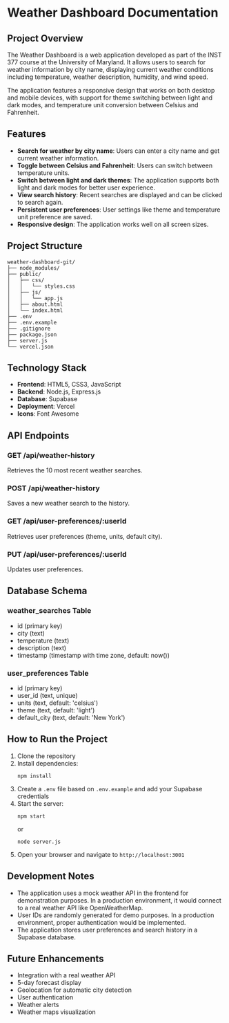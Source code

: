 # Weather Dashboard Documentation

## Project Overview

The Weather Dashboard is a web application developed as part of the INST 377 course at the University of Maryland. It allows users to search for weather information by city name, displaying current weather conditions including temperature, weather description, humidity, and wind speed.

The application features a responsive design that works on both desktop and mobile devices, with support for theme switching between light and dark modes, and temperature unit conversion between Celsius and Fahrenheit.

## Features

- **Search for weather by city name**: Users can enter a city name and get current weather information.
- **Toggle between Celsius and Fahrenheit**: Users can switch between temperature units.
- **Switch between light and dark themes**: The application supports both light and dark modes for better user experience.
- **View search history**: Recent searches are displayed and can be clicked to search again.
- **Persistent user preferences**: User settings like theme and temperature unit preference are saved.
- **Responsive design**: The application works well on all screen sizes.

## Project Structure

```
weather-dashboard-git/
├── node_modules/
├── public/
│   ├── css/
│   │   └── styles.css
│   ├── js/
│   │   └── app.js
│   ├── about.html
│   └── index.html
├── .env
├── .env.example
├── .gitignore
├── package.json
├── server.js
└── vercel.json
```

## Technology Stack

- **Frontend**: HTML5, CSS3, JavaScript
- **Backend**: Node.js, Express.js
- **Database**: Supabase
- **Deployment**: Vercel
- **Icons**: Font Awesome

## API Endpoints

### GET /api/weather-history
Retrieves the 10 most recent weather searches.

### POST /api/weather-history
Saves a new weather search to the history.

### GET /api/user-preferences/:userId
Retrieves user preferences (theme, units, default city).

### PUT /api/user-preferences/:userId
Updates user preferences.

## Database Schema

### weather_searches Table
- id (primary key)
- city (text)
- temperature (text)
- description (text)
- timestamp (timestamp with time zone, default: now())

### user_preferences Table
- id (primary key)
- user_id (text, unique)
- units (text, default: 'celsius')
- theme (text, default: 'light')
- default_city (text, default: 'New York')

## How to Run the Project

1. Clone the repository
2. Install dependencies:
   ```
   npm install
   ```
3. Create a `.env` file based on `.env.example` and add your Supabase credentials
4. Start the server:
   ```
   npm start
   ```
   or
   ```
   node server.js
   ```
5. Open your browser and navigate to `http://localhost:3001`

## Development Notes

- The application uses a mock weather API in the frontend for demonstration purposes. In a production environment, it would connect to a real weather API like OpenWeatherMap.
- User IDs are randomly generated for demo purposes. In a production environment, proper authentication would be implemented.
- The application stores user preferences and search history in a Supabase database.

## Future Enhancements

- Integration with a real weather API
- 5-day forecast display
- Geolocation for automatic city detection
- User authentication
- Weather alerts
- Weather maps visualization
